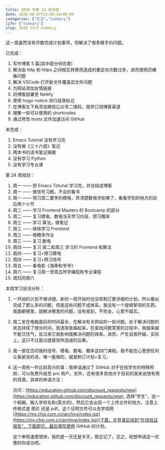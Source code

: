 ```yaml
---
title: 2020 年第 23 周总结
date: 2020-06-07T23:06:14+08:00
categories: ["生活","Summary"]
life: ["Summary"]
slug: 2020 23rd summary
---
```


这一周虽然没有尽数完成计划事项，但解决了很多棘手的问题。

已完成：

1. 写作博客 5 篇(其中部分待完善)
2. 解决由 http 和 https 之间相互转换而造成的重定向次数过多，进而使网页瘫痪问题
3. 解决 VSCode 打开新文件覆盖旧文件问题
4. 为网站添加友情链接
5. 将博客部署至 Netlify
6. 使用 hugo-notice 进行段落标记
7. 在博客左下角添加微信公众号二维码，提供订阅博客渠道
8. 搜集一些可以使用的 shortcodes
9. 通过修改 hosts 文件加速访问 GitHub

未完成：

1. Emacs Tutorial 没有学习完
2. 没有做《三十六惑》笔记
3. 两本书的读书笔记搁置
4. 没有学习 Python
5. 没有学习专业课

第 24 周规划：

1. 周一 —— 把 Emacs Toturial 学习完，并总结成博客
2. 周一 —— 做信号习题，不会的看书
3. 周一 —— 预习周二要学的模电，弄清楚数电学到哪了，看看学到的地方的前后两个小节
4. 周二 —— 学习 Frontend Masters 的 Bootcamp 的部分
5. 周二 —— 复习模电、数电当天学习内容，预习概率
6. 周三 —— 学习 算法，做笔记
7. 周三 —— 继续学习 Frontend
8. 周三 —— 做概率作业
9. 周三 —— 复习 数电
10. 周四 —— 复习 周二和周三 学习的 Frontend 和算法
11. 周四 —— 复习+预习模电
12. 周四 —— 复习+预习信号
13. 周五 —— 看电影《海蒂和爷爷》
14. 周六 —— 复习周一至周五所学编程和专业课程
15. 周日同周六

本周学习状况分析：

1. 一开始的计划不够详细，新的一周开始时也没有制订更详细的计划。所以看似完成了那么多的问题，但是这些问题不成体系。我没有一个提纲挈领的东西，我面朝哪里，就解决哪里的问题，没有规划，不完全，心里不踏实。

2. 周二坐在电脑面前的时间最长，在解决有关网站的一些问题。处于解决问题的状态持续了很长时间，我逐渐急躁起来，在查找问题答案的过程中，我越来越不能沉住气，反过来它就影响我解决问题的效率。进而，产生自我怀疑。实际上，这只不过是过度疲劳所造成的后果。

3. 我一直在念叨我的信号、模电、数电、概率这四门课程。我不能在心里想任何让我紧张的话，唯一能做的，就是制订计划+复习。

4. 这一周有一件比较高兴的事：我申请通过了 GitHub 对于在校学生的特殊照顾，可以免费升级至 pro 用户。另外，还有很多其他对于目前的我来说很有用的资源。具体的申请方法：

   访问：[https://education.github.com/discount_requests/new](https://education.github.com/discount_requests/new), 选择“学生”，选一个邮箱，输入学校名称(英文的)，然后它会出现一个上传文件的地方，注意上传格式是 图片 还是 pdf。这个证明文件可以去学信网([https://my.chsi.com.cn/archive/index.jsp](https://my.chsi.com.cn/archive/index.jsp))下载，先登录后找到“在线验证报告”，下载即可，最后填写使用 GitHub 的计划。

   这个审核速度很快，我的是一天还是半天，我忘记了。总之，祝想申请这一优惠的你成功吧。